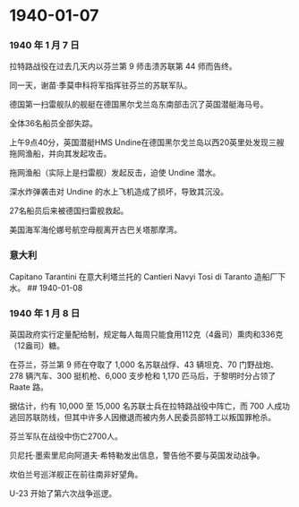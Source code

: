 # 1940-01-07

### 1940 年 1 月 7 日

拉特路战役在过去几天内以芬兰第 9 师击溃苏联第 44 师而告终。

同一天，谢苗·季莫申科将军指挥驻芬兰的苏联军队。

德国第一扫雷舰队的舰艇在德国黑尔戈兰岛东南部击沉了英国潜艇海马号。

全体36名船员全部失踪。

上午9点40分，英国潜艇HMS
Undine在德国黑尔戈兰岛以西20英里处发现三艘拖网渔船，并向其发起攻击。

拖网渔船（实际上是扫雷舰）发起反击，迫使 Undine 潜水。

深水炸弹袭击对 Undine 的水上飞机造成了损坏，导致其沉没。

27名船员后来被德国扫雷舰救起。

美国海军海伦娜号航空母舰离开古巴关塔那摩湾。

### 意大利

Capitano Tarantini 在意大利塔兰托的 Cantieri Navyi Tosi di Taranto
造船厂下水。 \## 1940-01-08

### 1940 年 1 月 8 日

英国政府实行定量配给制，规定每人每周只能食用112克（4盎司）熏肉和336克（12盎司）糖。

在芬兰，芬兰第 9 师在夺取了 1,000 名苏联战俘、43 辆坦克、70
门野战炮、278 辆汽车、300 挺机枪、6,000 支步枪和 1,170
匹马后，于黎明时分占领了 Raate 路。

据估计，约有 10,000 至 15,000 名苏联士兵在拉特路战役中阵亡，而 700
人成功逃回苏联防线，但其中许多人因撤退而被内务人民委员部特工以叛国罪枪杀。

芬兰军队在战役中伤亡2700人。

贝尼托·墨索里尼向阿道夫·希特勒发出信息，警告他不要与英国发动战争。

坎伯兰号巡洋舰正在前往南非好望角。

U-23 开始了第六次战争巡逻。